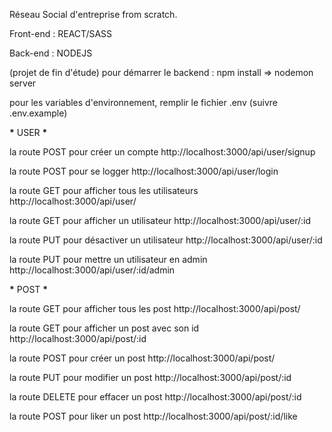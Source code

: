 Réseau Social d'entreprise from scratch.

Front-end : REACT/SASS

Back-end : NODEJS

(projet de fin d'étude) pour démarrer le backend : npm install => nodemon server

pour les variables d'environnement, remplir le fichier .env (suivre .env.example)

******\******* USER ********\*********

la route POST pour créer un compte
http://localhost:3000/api/user/signup

la route POST pour se logger
http://localhost:3000/api/user/login

la route GET pour afficher tous les utilisateurs
http://localhost:3000/api/user/

la route GET pour afficher un utilisateur
http://localhost:3000/api/user/:id

la route PUT pour désactiver un utilisateur
http://localhost:3000/api/user/:id

la route PUT pour mettre un utilisateur en admin
http://localhost:3000/api/user/:id/admin

******\******* POST ********\*********

la route GET pour afficher tous les post
http://localhost:3000/api/post/

la route GET pour afficher un post avec son id
http://localhost:3000/api/post/:id

la route POST pour créer un post
http://localhost:3000/api/post/

la route PUT pour modifier un post
http://localhost:3000/api/post/:id

la route DELETE pour effacer un post
http://localhost:3000/api/post/:id

la route POST pour liker un post
http://localhost:3000/api/post/:id/like
